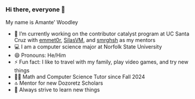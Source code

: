 ### Hi there, everyone 👋

My name is Amante' Woodley

* 🔭 I’m currently working on the contributor catalyst program at UC Santa Cruz with [emmet0r](https://github.com/emmet0r), [SilasVM](https://github.com/SilasVM), and [smrghsh](https://github.com/smrghsh) as my mentors
* 💻 I am a computer science major at Norfolk State University 
* 😄 Pronouns: He/Him
* ⚡ Fun fact: I like to travel with my family, play video games, and try new things
* 👨‍🏫 Math and Computer Science Tutor since Fall 2024
* 🔝 Mentor for new Dozoretz Scholars
* 🌱 Always strive to learn new things
